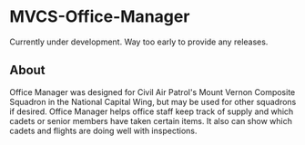 # MVCS-Office-Manager
Currently under development. Way too early to provide any releases.

## About
Office Manager was designed for Civil Air Patrol's Mount Vernon Composite Squadron in the National Capital Wing, but may be used for other squadrons if desired. Office Manager helps office staff keep track of supply and which cadets or senior members have taken certain items. It also can show which cadets and flights are doing well with inspections.
